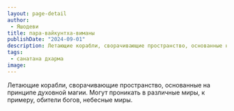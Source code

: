 ```yaml
---
layout: page-detail
author:
 - Яшодеви
title: пара-вайкунтха-виманы
publishDate: "2024-09-01"
description: Летающие корабли, сворачивающие пространство, основанные на принципе духовной магии. Могут проникать в различные миры, к примеру, обители богов, небесные миры.
tags:
 - санатана дхарма
image: 
---
```


Летающие корабли, сворачивающие пространство, основанные на принципе духовной магии. Могут проникать в различные миры, к примеру, обители богов, небесные миры.

